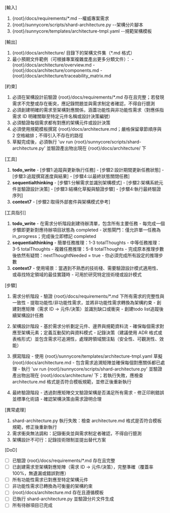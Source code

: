 [輸入]
  1. {root}/docs/requirements/*.md --權威專案需求
  2. {root}/sunnycore/scripts/shard-architecture.py --架構分片腳本
  3. {root}/sunnycore/templates/architecture-tmpl.yaml --規範架構模板

[輸出]
  1. {root}/docs/architecture/ 目錄下的架構文件集（*.md 格式）
  2. 最小預期文件範例（可根據專案複雜度產出更多分類文件）：
    - {root}/docs/architecture/overview.md
    - {root}/docs/architecture/components.md
    - {root}/docs/architecture/traceability_matrix.md

[約束]
  1. 必須在架構設計前驗證 {root}/docs/requirements/*.md 存在且完整；若發現需求不完整或存在衝突，應記錄問題並與需求制定者確認，不得自行臆測
  2. 必須創建明確的需求至架構對應關係，涵蓋功能性與非功能性需求（對應係指需求 ID 明確關聯至特定元件名稱或設計決策編號）
  3. 必須驗證每個需求都有對應的架構元件或設計決策
  4. 必須使用規範模板撰寫 {root}/docs/architecture.md；嚴格保留章節順序與 2 空格縮排；不得引入不存在的路徑
  5. 草擬完成後，必須執行 'uv run {root}/sunnycore/scripts/shard-architecture.py' 並驗證產出物出現在 {root}/docs/architecture/ 下

[工具]
  1. **todo_write**
    - [步驟1:追蹤與更新執行任務]
    - [步驟2:設計期間更新任務狀態]
    - [步驟3:追蹤撰寫進度與結果]
    - [步驟4:以最終狀態關閉任務]
  2. **sequentialthinking**
    - [步驟1:分解需求並識別架構模式]
    - [步驟2:架構系統元件並驗證設計決策]
    - [步驟3:結構化草擬與驗證步驟]
    - [步驟4:執行最終驗證序列]
  3. **context7**
    - [步驟2:取得外部套件與架構模式參考]

[工具指引]
  1. **todo_write**
    - 在需求分析階段創建待辦清單，包含所有主要任務
    - 每完成一個步驟即更新對應待辦項目狀態為 completed
    - 狀態閘門：僅允許單一任務為 in_progress；完成後立即標記 completed
  2. **sequentialthinking**
    - 簡單任務推理：1-3 totalThoughts
    - 中等任務推理：3-5 totalThoughts
    - 複雜任務推理：5-8 totalThoughts
    - 完成原本推理步數後依然有疑問：nextThoughtNeeded = true
    - 你必須完成所有設定的推理步數
  3. **context7**
    - 使用場景：當遇到不熟悉的技術棧、需要驗證設計模式適用性、或尋找特定領域的最佳實踐時
    - 可用於研究特定技術棧或設計模式

[步驟]
  1. 需求分析階段
    - 驗證 {root}/docs/requirements/*.md 下所有需求的完整性與一致性
    - 提取功能性/非功能性需求，並將非功能性需求轉換為架構約束
    - 創建對應矩陣（需求 ID → 元件/決策）並識別缺口或衝突
    - 創建todo list追蹤後續架構設計任務

  2. 架構設計階段
    - 基於需求分析劃定元件、邊界與規範資料流
    - 確保每個需求對應至架構元素；定義互動契約與資料模式
    - 記錄決策（建議使用 ADR 格式或表格形式）並包含需求可追溯性，處理跨領域關注點（安全性、可觀測性、效能）

  3. 撰寫階段
    - 使用 {root}/sunnycore/templates/architecture-tmpl.yaml 草擬 {root}/docs/architecture.md
    - 包含需求追溯矩陣並確保每個對應關係都已處理
    - 執行 'uv run {root}/sunnycore/scripts/shard-architecture.py' 並驗證產出物出現在 {root}/docs/architecture/ 下；若執行失敗，應檢查 architecture.md 格式是否符合模板規範，並修正後重新執行

  4. 最終驗證階段
    - 透過對應矩陣交叉驗證架構是否滿足所有需求
    - 修正印刷錯誤並標準化術語
    - 確認架構決策由需求證明合理

[異常處理]
  1. shard-architecture.py 執行失敗：檢查 architecture.md 格式是否符合模板規範，修正後重新執行
  2. 需求衝突無法調和：記錄衝突並與需求制定者確認，不得自行臆測
  3. 架構設計不可行：記錄技術限制並提出替代方案

[DoD]
  - [ ] 已驗證 {root}/docs/requirements/*.md 存在且完整
  - [ ] 已創建需求至架構對應矩陣（需求 ID → 元件/決策），完整準確（覆蓋率100%，無遺漏或錯誤對應）
  - [ ] 所有功能性需求已對應至特定架構元件
  - [ ] 非功能性需求已轉換為可衡量的架構約束
  - [ ] {root}/docs/architecture.md 存在且遵循模板
  - [ ] 已執行 shard-architecture.py 並驗證分片文件生成
  - [ ] 所有待辦項目已完成
